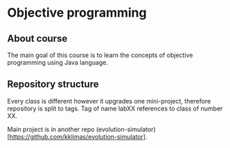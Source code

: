# Objective programming

## About course
The main goal of this course is to learn the concepts of objective
programming using Java language.

## Repository structure
Every class is different however it upgrades one mini-project, therefore
repository is split to tags. Tag of name labXX references to class 
of number XX.

Main project is in another repo (evolution-simulator)[https://github.com/kklimas/evolution-simulator].

